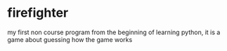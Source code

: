 # firefighter
my first non course program from the beginning of learning python, it is a game about guessing how the game works

